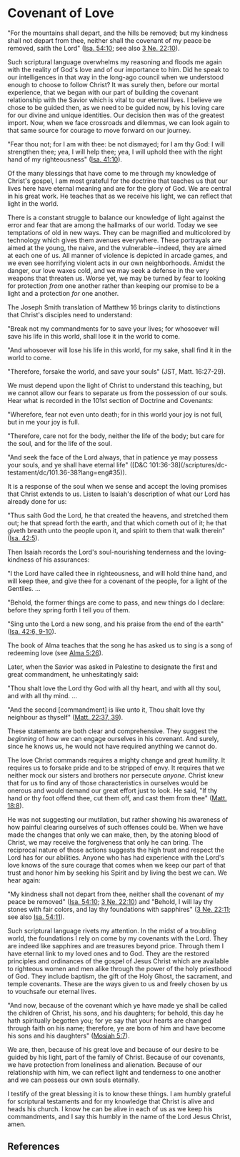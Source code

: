 # Covenant of Love

"For the mountains shall depart, and the hills be removed; but my kindness
shall not depart from thee, neither shall the covenant of my peace be removed,
saith the Lord" ([Isa. 54:10](/scriptures/ot/isa/54.10?lang=eng#9); see also
[3 Ne. 22:10](/scriptures/bofm/3-ne/22.10?lang=eng#9)).

Such scriptural language overwhelms my reasoning and floods me again with the
reality of God's love and of our importance to him. Did he speak to our
intelligences in that way in the long-ago council when we understood enough to
choose to follow Christ? It was surely then, before our mortal experience,
that we began with our part of building the covenant relationship with the
Savior which is vital to our eternal lives. I believe we chose to be guided
then, as we need to be guided now, by his loving care for our divine and
unique identities. Our decision then was of the greatest import. Now, when we
face crossroads and dilemmas, we can look again to that same source for
courage to move forward on our journey.

"Fear thou not; for I am with thee: be not dismayed; for I am thy God: I will
strengthen thee; yea, I will help thee; yea, I will uphold thee with the right
hand of my righteousness" ([Isa. 41:10](/scriptures/ot/isa/41.10?lang=eng#9)).

Of the many blessings that have come to me through my knowledge of Christ's
gospel, I am most grateful for the doctrine that teaches us that our lives
here have eternal meaning and are for the glory of God. We are central in his
great work. He teaches that as we receive his light, we can reflect that light
in the world.

There is a constant struggle to balance our knowledge of light against the
error and fear that are among the hallmarks of our world. Today we see
temptations of old in new ways. They can be magnified and multicolored by
technology which gives them avenues everywhere. These portrayals are aimed at
the young, the naive, and the vulnerable--indeed, they are aimed at each one
of us. All manner of violence is depicted in arcade games, and we even see
horrifying violent acts in our own neighborhoods. Amidst the danger, our love
waxes cold, and we may seek a defense in the very weapons that threaten us.
Worse yet, we may be turned by fear to looking for protection _from_ one
another rather than keeping our promise to be a light and a protection _for_
one another.

The Joseph Smith translation of Matthew 16 brings clarity to distinctions that
Christ's disciples need to understand:

"Break not my commandments for to save your lives; for whosoever will save his
life in this world, shall lose it in the world to come.

"And whosoever will lose his life in this world, for my sake, shall find it in
the world to come.

"Therefore, forsake the world, and save your souls" (JST, Matt. 16:27-29).

We must depend upon the light of Christ to understand this teaching, but we
cannot allow our fears to separate us from the possession of our souls. Hear
what is recorded in the 101st section of Doctrine and Covenants:

"Wherefore, fear not even unto death; for in this world your joy is not full,
but in me your joy is full.

"Therefore, care not for the body, neither the life of the body; but care for
the soul, and for the life of the soul.

"And seek the face of the Lord always, that in patience ye may possess your
souls, and ye shall have eternal life" ([D&amp;C 101:36-38](/scriptures/dc-
testament/dc/101.36-38?lang=eng#35)).

It is a response of the soul when we sense and accept the loving promises that
Christ extends to us. Listen to Isaiah's description of what our Lord has
already done for us:

"Thus saith God the Lord, he that created the heavens, and stretched them out;
he that spread forth the earth, and that which cometh out of it; he that
giveth breath unto the people upon it, and spirit to them that walk therein"
([Isa. 42:5](/scriptures/ot/isa/42.5?lang=eng#4)).

Then Isaiah records the Lord's soul-nourishing tenderness and the loving-
kindness of his assurances:

"I the Lord have called thee in righteousness, and will hold thine hand, and
will keep thee, and give thee for a covenant of the people, for a light of the
Gentiles. ...

"Behold, the former things are come to pass, and new things do I declare:
before they spring forth I tell you of them.

"Sing unto the Lord a new song, and his praise from the end of the earth"
([Isa. 42:6, 9-10](/scriptures/ot/isa/42.6,9-10?lang=eng#5)).

The book of Alma teaches that the song he has asked us to sing is a song of
redeeming love (see [Alma 5:26](/scriptures/bofm/alma/5.26?lang=eng#25)).

Later, when the Savior was asked in Palestine to designate the first and great
commandment, he unhesitatingly said:

"Thou shalt love the Lord thy God with all thy heart, and with all thy soul,
and with all thy mind. ...

"And the second [commandment] is like unto it, Thou shalt love thy neighbour
as thyself" ([Matt. 22:37, 39](/scriptures/nt/matt/22.37,39?lang=eng#36)).

These statements are both clear and comprehensive. They suggest the
_beginning_ of how we can engage ourselves in his covenant. And surely, since
he knows us, he would not have required anything we cannot do.

The love Christ commands requires a mighty change and great humility. It
requires us to forsake pride and to be stripped of envy. It requires that we
neither mock our sisters and brothers nor persecute _anyone._ Christ knew that
for us to find any of those characteristics in ourselves would be onerous and
would demand our great effort just to look. He said, "If thy hand or thy foot
offend thee, cut them off, and cast them from thee" ([Matt.
18:8](/scriptures/nt/matt/18.8?lang=eng#7)).

He was not suggesting our mutilation, but rather showing his awareness of how
painful clearing ourselves of such offenses could be. When we have made the
changes that only we can make, then, by the atoning blood of Christ, we may
receive the forgiveness that only he can bring. The reciprocal nature of those
actions suggests the high trust and respect the Lord has for our abilities.
Anyone who has had experience with the Lord's love knows of the sure courage
that comes when we keep our part of that trust and honor him by seeking his
Spirit and by living the best we can. We hear again:

"My kindness shall not depart from thee, neither shall the covenant of my
peace be removed" ([Isa. 54:10](/scriptures/ot/isa/54.10?lang=eng#9); [3 Ne.
22:10](/scriptures/bofm/3-ne/22.10?lang=eng#9)) and "Behold, I will lay thy
stones with fair colors, and lay thy foundations with sapphires" ([3 Ne.
22:11](/scriptures/bofm/3-ne/22.11?lang=eng#10); see also [Isa.
54:11](/scriptures/ot/isa/54.11?lang=eng#10)).

Such scriptural language rivets my attention. In the midst of a troubling
world, the foundations I rely on come by my covenants with the Lord. They are
indeed like sapphires and are treasures beyond price. Through them I have
eternal link to my loved ones and to God. They are the restored principles and
ordinances of the gospel of Jesus Christ which are available to righteous
women and men alike through the power of the holy priesthood of God. They
include baptism, the gift of the Holy Ghost, the sacrament, and temple
covenants. These are the ways given to us and freely chosen by us to vouchsafe
our eternal lives.

"And now, because of the covenant which ye have made ye shall be called the
children of Christ, his sons, and his daughters; for behold, this day he hath
spiritually begotten you; for ye say that your hearts are changed through
faith on his name; therefore, ye are born of him and have become his sons and
his daughters" ([Mosiah 5:7](/scriptures/bofm/mosiah/5.7?lang=eng#6)).

We are, then, because of his great love and because of our desire to be guided
by his light, part of the family of Christ. Because of our covenants, we have
protection from loneliness and alienation. Because of our relationship with
him, we can reflect light and tenderness to one another and we can possess our
own souls eternally.

I testify of the great blessing it is to know these things. I am humbly
grateful for scriptural testaments and for my knowledge that Christ is alive
and heads his church. I know he can be alive in each of us as we keep his
commandments, and I say this humbly in the name of the Lord Jesus Christ,
amen.

## References

